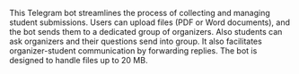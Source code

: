 This Telegram bot streamlines the process of collecting and managing student submissions. Users can upload files (PDF or Word documents), and the bot sends them to a dedicated group of organizers. Also students can ask organizers and their questions send into group. It also facilitates organizer-student communication by forwarding replies. The bot is designed to handle files up to 20 MB.
